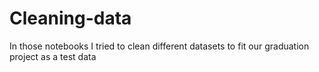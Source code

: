 # Cleaning-data

In those notebooks I tried to clean different datasets to fit our graduation project as a test data
